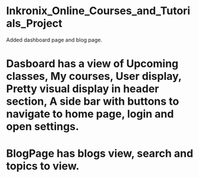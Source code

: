 # Inkronix_Online_Courses_and_Tutorials_Project
Added dashboard page and blog page.
# Dasboard has a view of Upcoming classes, My courses, User display, Pretty visual display in header section, A side bar with buttons to navigate to home page, login and open settings.
# BlogPage has blogs view, search and topics to view.
